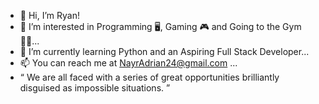 - 👋 Hi, I’m Ryan! 
- 👀 I’m interested in Programming 🖥, Gaming 🎮 and Going to the Gym 🏋️‍♂️...
- 🌱 I’m currently learning Python and an Aspiring Full Stack Developer...
- 📫 You can reach me at NayrAdrian24@gmail.com ...
- “ We are all faced with a series of great opportunities brilliantly disguised as impossible situations. ”

<!---
NayrAdrian/NayrAdrian is a ✨ special ✨ repository because its `README.md` (this file) appears on your GitHub profile.
You can click the Preview link to take a look at your changes.
--->
